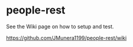 # people-rest

See the Wiki page on how to setup and test.

https://github.com/JMunera1199/people-rest/wiki
